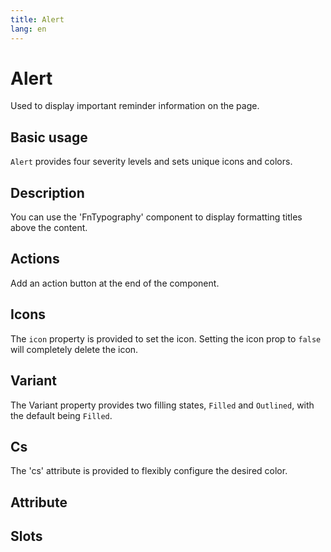 ```yaml
---
title: Alert
lang: en
---
```


<script setup lang="ts">
  import props from "../../../example/alert/description/en-props.ts";
  import slots from "../../../example/alert/description/en-slots.ts";
</script>


# Alert

Used to display important reminder information on the page.

## Basic usage

`Alert` provides four severity levels and sets unique icons and colors.

<demo src="../../../example/alert/base.vue"></demo>

## Description

You can use the 'FnTypography' component to display formatting titles above the content.

<demo src="../../../example/alert/description.vue"></demo>

## Actions

Add an action button at the end of the component.

<demo src="../../../example/alert/actions.vue"></demo>

## Icons

The `icon` property is provided to set the icon. Setting the icon prop to `false` will completely delete the icon.

<demo src="../../../example/alert/icon.vue"></demo>

## Variant

The Variant property provides two filling states, `Filled` and `Outlined`, with the default being `Filled`.

<demo src="../../../example/alert/outlined.vue"></demo>


## Cs

The 'cs' attribute is provided to flexibly configure the desired color.

<demo src="../../../example/alert/color.vue"></demo>

## Attribute

<table-block type="propsEn" :data="props"></table-block>


## Slots
<table-block type="slotsEn" :data="slots"></table-block>
